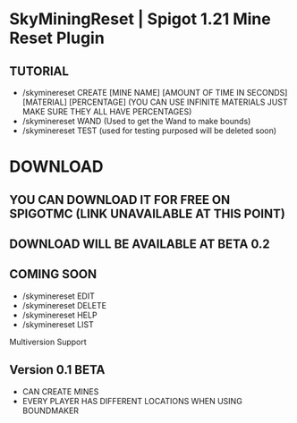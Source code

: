 # SkyMiningReset | Spigot 1.21 Mine Reset Plugin 

## TUTORIAL 

* /skyminereset CREATE [MINE NAME] [AMOUNT OF TIME IN SECONDS] [MATERIAL] [PERCENTAGE] (YOU CAN USE INFINITE MATERIALS JUST MAKE SURE THEY ALL HAVE PERCENTAGES)
* /skyminereset WAND (Used to get the Wand to make bounds)
* /skyminereset TEST (used for testing purposed will be deleted soon)

# DOWNLOAD

## YOU CAN DOWNLOAD IT FOR FREE ON SPIGOTMC (LINK UNAVAILABLE AT THIS POINT)

## DOWNLOAD WILL BE AVAILABLE AT BETA 0.2


## COMING SOON

* /skyminereset EDIT 
* /skyminereset DELETE
* /skyminereset HELP
* /skyminereset LIST

Multiversion Support 

## Version 0.1 BETA

* CAN CREATE MINES 
* EVERY PLAYER HAS DIFFERENT LOCATIONS WHEN USING BOUNDMAKER
